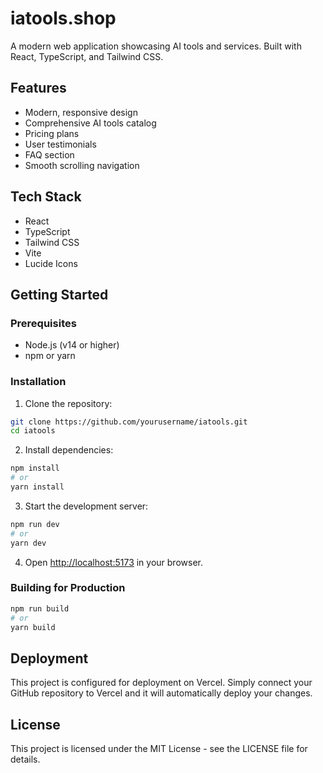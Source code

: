# iatools.shop

A modern web application showcasing AI tools and services. Built with React, TypeScript, and Tailwind CSS.

## Features

- Modern, responsive design
- Comprehensive AI tools catalog
- Pricing plans
- User testimonials
- FAQ section
- Smooth scrolling navigation

## Tech Stack

- React
- TypeScript
- Tailwind CSS
- Vite
- Lucide Icons

## Getting Started

### Prerequisites

- Node.js (v14 or higher)
- npm or yarn

### Installation

1. Clone the repository:
```bash
git clone https://github.com/yourusername/iatools.git
cd iatools
```

2. Install dependencies:
```bash
npm install
# or
yarn install
```

3. Start the development server:
```bash
npm run dev
# or
yarn dev
```

4. Open [http://localhost:5173](http://localhost:5173) in your browser.

### Building for Production

```bash
npm run build
# or
yarn build
```

## Deployment

This project is configured for deployment on Vercel. Simply connect your GitHub repository to Vercel and it will automatically deploy your changes.

## License

This project is licensed under the MIT License - see the LICENSE file for details. 